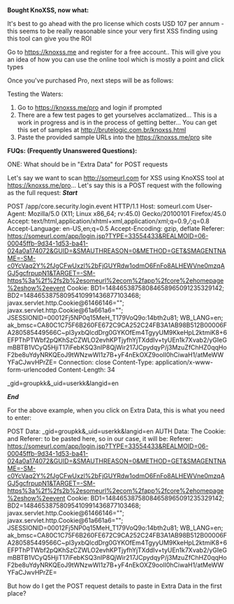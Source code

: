 **Bought KnoXSS, now what:**

It's best to go ahead with the pro license which costs USD 107 per annum - this seems to be really reasonable since your very first XSS finding using this tool can give you the ROI

Go to https://knoxss.me and register for a free account.. This will give you an idea of how you can use the online tool which is mostly a point and click types

Once you've purchased Pro, next steps will be as follows:

Testing the Waters:

1. Go to https://knoxss.me/pro and login if prompted
2. There are a few test pages to get yourselves acclamatized... This is a work in progress and is in the process of getting better... You can get this set of samples at http://brutelogic.com.br/knoxss.html
3. Paste the provided sample URLs into the https://knoxss.me/pro site

<b>FUQs: (Frequently Unanswered Questions): </b>

ONE: What should be in "Extra Data" for POST requests

Let's say we want to scan http://someurl.com for XSS using KnoXSS tool at https://knoxss.me/pro... Let's say this is a POST request with the following as the full request:
***Start***

POST /app/core.security.login.event HTTP/1.1
Host: someurl.com
User-Agent: Mozilla/5.0 (X11; Linux x86_64; rv:45.0) Gecko/20100101 Firefox/45.0
Accept: text/html,application/xhtml+xml,application/xml;q=0.9,*/*;q=0.8
Accept-Language: en-US,en;q=0.5
Accept-Encoding: gzip, deflate
Referer: https://someurl.com/app/login.jsp?TYPE=33554433&REALMOID=06-00045ffb-9d34-1d53-ba41-024a0a174072&GUID=&SMAUTHREASON=0&METHOD=GET&SMAGENTNAME=-SM-c0YcVaq2Y%2fJgCFwUxzl%2bFjGUYRdw1odmO6FnFo8ALHEWVne0mzqAGJ5gcfrpupN1&TARGET=-SM-https%3a%2f%2fs2b%2esomeurl%2ecom%2fapp%2fcore%2ehomepage%2eshow%2eevent
Cookie: BD1=14846538758084658965091235329142; BD2=14846538758095410991436877103468; javax.servlet.http.Cookie@61466146=""; javax.servlet.http.Cookie@61a661a6=""; JSESSIONID=00012Fj5NP0q15MeH_T179VoQ9o:14bth2u81; WB_LANG=en; ak_bmsc=CA80C1C75F6B260FE672C9CA252C24FB3A1AB98B512B00006FA280585449566C~pl3yxbQlcdDrg0GYKOfEm4TgyyUM9KkeHpL2ktmiK8+6EFPThPTWbf2pQKhSzCZWLO2evhKPTjyfhYjTXddIv+tyUEn1k7Xvab2/yGIeGmBBTB1VCyQ5HjiT17iFebKSQ3nIP8QjWir217JCpydqyP/j3MzuZfChHZ0qqHoF2be8uYdyNRKQEoJ9tWNzwWI1z7B+yF4nEkOXZ9oolI0hCiwaH1/atMeWWYFaCJwvHPrZE=
Connection: close
Content-Type: application/x-www-form-urlencoded
Content-Length: 34
 
_gid=groupkk&_uid=userkk&langid=en

***End***

For the above example, when you click on Extra Data, this is what you need to enter:

POST Data:
_gid=groupkk&_uid=userkk&langid=en
AUTH Data:
The Cookie: and Referer: to be pasted here, so in our case, it will be:
Referer: https://someurl.com/app/login.jsp?TYPE=33554433&REALMOID=06-00045ffb-9d34-1d53-ba41-024a0a174072&GUID=&SMAUTHREASON=0&METHOD=GET&SMAGENTNAME=-SM-c0YcVaq2Y%2fJgCFwUxzl%2bFjGUYRdw1odmO6FnFo8ALHEWVne0mzqAGJ5gcfrpupN1&TARGET=-SM-https%3a%2f%2fs2b%2esomeurl%2ecom%2fapp%2fcore%2ehomepage%2eshow%2eevent
Cookie: BD1=14846538758084658965091235329142; BD2=14846538758095410991436877103468; javax.servlet.http.Cookie@61466146=""; javax.servlet.http.Cookie@61a661a6=""; JSESSIONID=00012Fj5NP0q15MeH_T179VoQ9o:14bth2u81; WB_LANG=en; ak_bmsc=CA80C1C75F6B260FE672C9CA252C24FB3A1AB98B512B00006FA280585449566C~pl3yxbQlcdDrg0GYKOfEm4TgyyUM9KkeHpL2ktmiK8+6EFPThPTWbf2pQKhSzCZWLO2evhKPTjyfhYjTXddIv+tyUEn1k7Xvab2/yGIeGmBBTB1VCyQ5HjiT17iFebKSQ3nIP8QjWir217JCpydqyP/j3MzuZfChHZ0qqHoF2be8uYdyNRKQEoJ9tWNzwWI1z7B+yF4nEkOXZ9oolI0hCiwaH1/atMeWWYFaCJwvHPrZE=

But how do I get the POST request details to paste in Extra Data in the first place?

